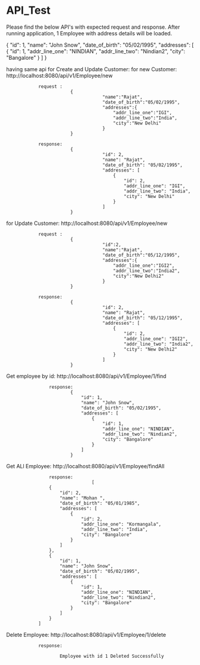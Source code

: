 # API_Test
Please find the below API's with expected request and response.
After running application,  1 Employee with address details will be loaded. 

{
    "id": 1,
    "name": "John Snow",
    "date_of_birth": "05/02/1995",
    "addresses": [
        {
            "id": 1,
            "addr_line_one": "NINDIAN",
            "addr_line_two": "Nindian2",
            "city": "Bangalore"
        }
    ]
}

having same api for Create and Update Customer:
for new Customer:
				http://localhost:8080/api/v1/Employee/new
				
				request :
							{
										"name":"Rajat",
										"date_of_birth":"05/02/1995",
										"addresses":{
											"addr_line_one":"IGI",
											"addr_line_two":"India",
											"city":"New Delhi"
										}
							}
							
				response:
							{
										"id": 2,
										"name": "Rajat",
										"date_of_birth": "05/02/1995",
										"addresses": [
											{
												"id": 2,
												"addr_line_one": "IGI",
												"addr_line_two": "India",
												"city": "New Delhi"
											}
										]
							}
							

for Update Customer:
				http://localhost:8080/api/v1/Employee/new
				
				request :
							{
										"id":2,
										"name":"Rajat",
										"date_of_birth":"05/12/1995",
										"addresses":{
											"addr_line_one":"IGI2",
											"addr_line_two":"India2",
											"city":"New Delhi2"
										}
							}
							
				response:
							{
										"id": 2,
										"name": "Rajat",
										"date_of_birth": "05/12/1995",
										"addresses": [
											{
												"id": 2,
												"addr_line_one": "IGI2",
												"addr_line_two": "India2",
												"city": "New Delhi2"
											}
										]
							}
											
							
							
Get employee by id:
					http://localhost:8080/api/v1/Employee/1/find
					
					response:
							{
								"id": 1,
								"name": "John Snow",
								"date_of_birth": "05/02/1995",
								"addresses": [
									{
										"id": 1,
										"addr_line_one": "NINDIAN",
										"addr_line_two": "Nindian2",
										"city": "Bangalore"
									}
								]
							}
							

Get ALl Employee:
					http://localhost:8080/api/v1/Employee/findAll
					
					response:
									[
					{
						"id": 2,
						"name": "Mohan ",
						"date_of_birth": "05/01/1985",
						"addresses": [
							{
								"id": 2,
								"addr_line_one": "Kormangala",
								"addr_line_two": "India",
								"city": "Bangalore"
							}
						]
					},
					{
						"id": 1,
						"name": "John Snow",
						"date_of_birth": "05/02/1995",
						"addresses": [
							{
								"id": 1,
								"addr_line_one": "NINDIAN",
								"addr_line_two": "Nindian2",
								"city": "Bangalore"
							}
						]
					}
				]
							
							
Delete Employee:
				http://localhost:8080/api/v1/Employee/1/delete
				
				response:
				
						Employee with id 1 Deleted Successfully
								
 